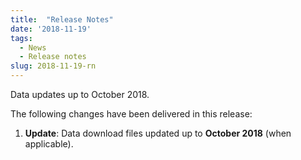 ```yaml
---
title:  "Release Notes"
date: '2018-11-19'
tags:
  - News
  - Release notes
slug: 2018-11-19-rn
---
```


Data updates up to October 2018.

The following changes have been delivered in this release:

1. **Update**: Data download files updated up to **October 2018** (when applicable).